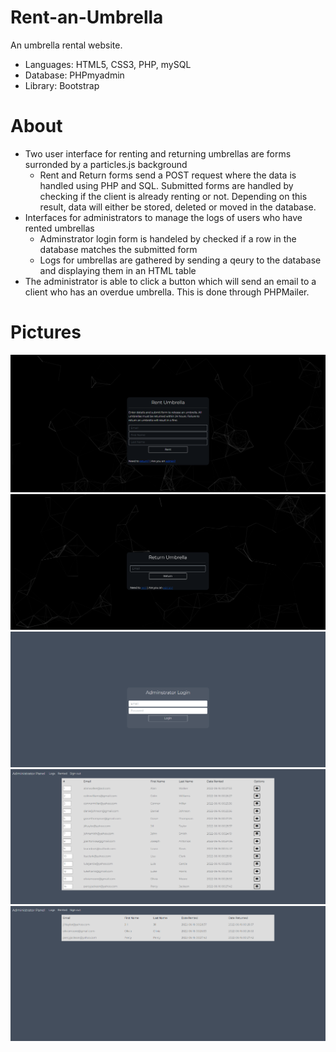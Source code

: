 # Rent-an-Umbrella
An umbrella rental website.

* Languages: HTML5, CSS3, PHP, mySQL
* Database: PHPmyadmin
* Library: Bootstrap

# About
* Two user interface for renting and returning umbrellas are forms surronded by a particles.js background
  * Rent and Return forms send a POST request where the data is handled using PHP and SQL. Submitted forms are handled by checking if the client is already renting or not. Depending on this result, data will either be stored, deleted or moved in the database. 
* Interfaces for administrators to manage the logs of users who have rented umbrellas
  * Adminstrator login form is handeled by checked if a row in the database matches the submitted form
  * Logs for umbrellas are gathered by sending a qeury to the database and displaying them in an HTML table
* The administrator is able to click a button which will send an email to a client who has an overdue umbrella. This is done through PHPMailer.

# Pictures
![GitHub Logo](imgs/rent.PNG)
![GitHub Logo](imgs/return.PNG)
![GitHub Logo](imgs/login.PNG)
![GitHub Logo](imgs/rentLogs.PNG)
![GitHub Logo](imgs/logs.PNG)
